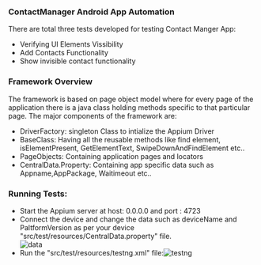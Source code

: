 <h3>ContactManager Android App Automation</h3>
<p>There are total three tests developed for testing Contact Manger App:</p>
<ul><li>Verifying UI Elements Vissibility</li><li>Add Contacts Functionality</li><li>Show invisible contact functionality</li></ul>
<h3>Framework Overview</h3>
<p>The framework is based on page object model where for every page of the application there is a java class holding methods specific to that particular page. The major components of the framework are:</p>
<ul><li> DriverFactory: singleton Class to intialize the Appium Driver</li> <li> BaseClass: Having all the reusable methods like find element, isElementPresent, GetElementText, SwipeDownAndFindElement etc..</li><li>PageObjects: Containing application pages and locators</li>
  <li>CentralData.Property: Containing app specific data such as Appname,AppPackage, Waitimeout etc.. </li></ul>
  <h3>Running Tests:</h3>
  <ul>
  <li>Start the Appium server at host: 0.0.0.0 and port : 4723</li>
  <li>Connect the device and change the data such as deviceName and PaltformVersion as per your device "src/test/resources/CentralData.property" file. <br/> <img src="https://preview.ibb.co/emNZKK/data.png" alt="data" border="0"><br /></li>
  <li>Run the "src/test/resources/testng.xml" file:<img src="https://preview.ibb.co/mj5UKK/testng.png" alt="testng" border="0"><br /></li>
  
  </ul>
